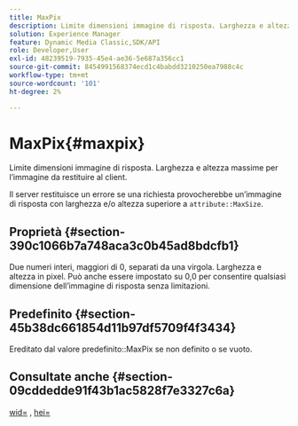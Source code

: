 ```yaml
---
title: MaxPix
description: Limite dimensioni immagine di risposta. Larghezza e altezza massime per l’immagine da restituire al client.
solution: Experience Manager
feature: Dynamic Media Classic,SDK/API
role: Developer,User
exl-id: 48239519-7935-45e4-ae36-5e687a356cc1
source-git-commit: 8454991568374ecd1c4babdd3210250ea7988c4c
workflow-type: tm+mt
source-wordcount: '101'
ht-degree: 2%

---
```


# MaxPix{#maxpix}

Limite dimensioni immagine di risposta. Larghezza e altezza massime per l’immagine da restituire al client.

Il server restituisce un errore se una richiesta provocherebbe un’immagine di risposta con larghezza e/o altezza superiore a `attribute::MaxSize`.

## Proprietà {#section-390c1066b7a748aca3c0b45ad8bdcfb1}

Due numeri interi, maggiori di 0, separati da una virgola. Larghezza e altezza in pixel. Può anche essere impostato su 0,0 per consentire qualsiasi dimensione dell’immagine di risposta senza limitazioni.

## Predefinito {#section-45b38dc661854d11b97df5709f4f3434}

Ereditato dal valore predefinito::MaxPix se non definito o se vuoto.

## Consultate anche {#section-09cddedde91f43b1ac5828f7e3327c6a}

[wid=](../../../../../ir-api/http-protocol/image-rendering-api-ref/c-ir-http-protocol-ref/c-ir-http-protocol-command-reference/r-ir-wid.md#reference-b7e691b0624941168c94b2749ae233ec) , [hei=](../../../../../ir-api/http-protocol/image-rendering-api-ref/c-ir-http-protocol-ref/c-ir-http-protocol-command-reference/r-ir-hei.md#reference-1c08f60365a94417a39867c09cac5478)

